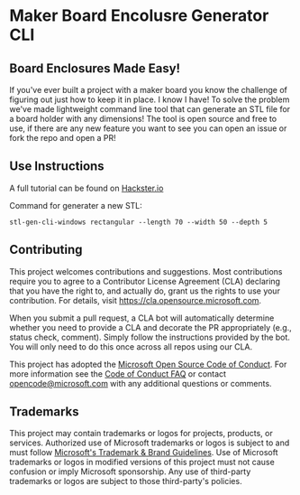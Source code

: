 # Maker Board Encolusre Generator CLI

## Board Enclosures Made Easy!
If you've ever built a project with a maker board you know the challenge of figuring out just how to keep it in place. I know I have! To solve the problem we've made lightweight command line tool that can generate an STL file for a board holder with any dimensions! The tool is open source and free to use, if there are any new feature you want to see you can open an issue or fork the repo and open a PR!

## Use Instructions
A full tutorial can be found on [Hackster.io]()

Command for generater a new STL:
```
stl-gen-cli-windows rectangular --length 70 --width 50 --depth 5
```

## Contributing

This project welcomes contributions and suggestions.  Most contributions require you to agree to a
Contributor License Agreement (CLA) declaring that you have the right to, and actually do, grant us
the rights to use your contribution. For details, visit https://cla.opensource.microsoft.com.

When you submit a pull request, a CLA bot will automatically determine whether you need to provide
a CLA and decorate the PR appropriately (e.g., status check, comment). Simply follow the instructions
provided by the bot. You will only need to do this once across all repos using our CLA.

This project has adopted the [Microsoft Open Source Code of Conduct](https://opensource.microsoft.com/codeofconduct/).
For more information see the [Code of Conduct FAQ](https://opensource.microsoft.com/codeofconduct/faq/) or
contact [opencode@microsoft.com](mailto:opencode@microsoft.com) with any additional questions or comments.

## Trademarks

This project may contain trademarks or logos for projects, products, or services. Authorized use of Microsoft 
trademarks or logos is subject to and must follow 
[Microsoft's Trademark & Brand Guidelines](https://www.microsoft.com/en-us/legal/intellectualproperty/trademarks/usage/general).
Use of Microsoft trademarks or logos in modified versions of this project must not cause confusion or imply Microsoft sponsorship.
Any use of third-party trademarks or logos are subject to those third-party's policies.
